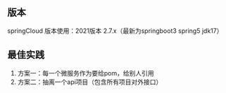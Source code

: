 ## 版本
springCloud 版本使用：2021版本 2.7.x（最新为springboot3 spring5 jdk17）

## 最佳实践
1. 方案一：每一个微服务作为要给pom，给别人引用
2. 方案二：抽离一个api项目（包含所有项目对外接口）
